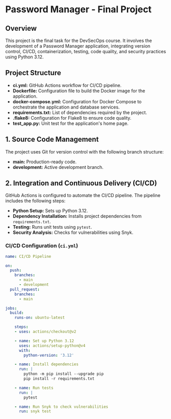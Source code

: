 # Password Manager - Final Project

## Overview

This project is the final task for the DevSecOps course. It involves the development of a Password Manager application, integrating version control, CI/CD, containerization, testing, code quality, and security practices using Python 3.12.

## Project Structure

- **ci.yml:** GitHub Actions workflow for CI/CD pipeline.
- **Dockerfile:** Configuration file to build the Docker image for the application.
- **docker-compose.yml:** Configuration for Docker Compose to orchestrate the application and database services.
- **requirements.txt:** List of dependencies required by the project.
- **.flake8:** Configuration for Flake8 to ensure code quality.
- **test_app.py:** Unit test for the application's home page.

## 1. Source Code Management

The project uses Git for version control with the following branch structure:
- **main:** Production-ready code.
- **development:** Active development branch.

## 2. Integration and Continuous Delivery (CI/CD)

GitHub Actions is configured to automate the CI/CD pipeline. The pipeline includes the following steps:

- **Python Setup:** Sets up Python 3.12.
- **Dependency Installation:** Installs project dependencies from `requirements.txt`.
- **Testing:** Runs unit tests using `pytest`.
- **Security Analysis:** Checks for vulnerabilities using Snyk.

### CI/CD Configuration (`ci.yml`)

```yaml
name: CI/CD Pipeline

on:
  push:
    branches:
      - main
      - development
  pull_request:
    branches:
      - main

jobs:
  build:
    runs-on: ubuntu-latest

    steps:
    - uses: actions/checkout@v2

    - name: Set up Python 3.12
      uses: actions/setup-python@v4
      with:
        python-version: '3.12'

    - name: Install dependencies
      run: |
        python -m pip install --upgrade pip
        pip install -r requirements.txt

    - name: Run tests
      run: |
        pytest

    - name: Run Snyk to check vulnerabilities
      run: snyk test
